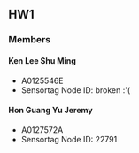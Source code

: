 ## HW1
### Members
#### Ken Lee Shu Ming
- A0125546E
- Sensortag Node ID: broken :'(

#### Hon Guang Yu Jeremy
- A0127572A
- Sensortag Node ID: 22791